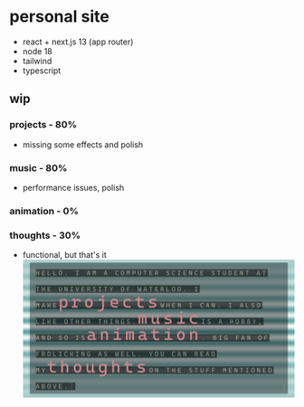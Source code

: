 # personal site

- react + next.js 13 (app router)
- node 18
- tailwind
- typescript

## wip
### projects - 80%
-  missing some effects and polish
### music - 80%
- performance issues, polish
### animation - 0%
### thoughts - 30%
- functional, but that's it
![home page](image.png)